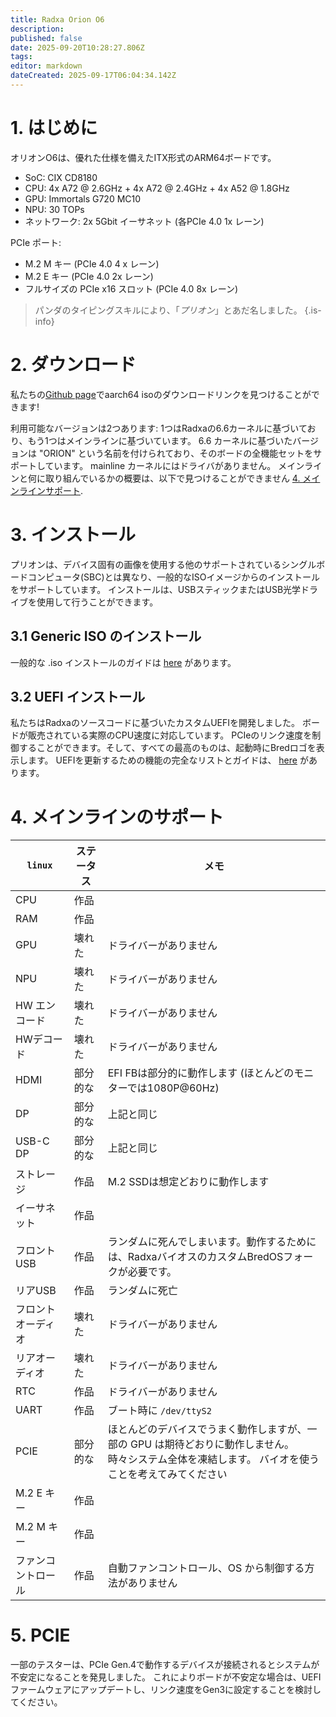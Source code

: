 ```yaml
---
title: Radxa Orion O6
description:
published: false
date: 2025-09-20T10:28:27.806Z
tags:
editor: markdown
dateCreated: 2025-09-17T06:04:34.142Z
---
```


# 1. はじめに

オリオンO6は、優れた仕様を備えたITX形式のARM64ボードです。

- SoC: CIX CD8180
- CPU: 4x A72 @ 2.6GHz + 4x A72 @ 2.4GHz + 4x A52 @ 1.8GHz
- GPU: Immortals G720 MC10
- NPU: 30 TOPs
- ネットワーク: 2x 5Gbit イーサネット (各PCIe 4.0 1x レーン)

PCIe ポート:

- M.2 M キー (PCIe 4.0 4 x レーン)
- M.2 E キー (PCIe 4.0 2x レーン)
- フルサイズの PCIe x16 スロット (PCIe 4.0 8x レーン)

> パンダのタイピングスキルにより、「_プリオン_」とあだ名しました。
> {.is-info}

# 2. ダウンロード

私たちの[Github page](https://github.com/BredOS/bredos-iso/releases/latest)でaarch64 isoのダウンロードリンクを見つけることができます!

利用可能なバージョンは2つあります: 1つはRadxaの6.6カーネルに基づいており、もう1つはメインラインに基づいています。
6.6 カーネルに基づいたバージョンは "ORION" という名前を付けられており、そのボードの全機能セットをサポートしています。
mainline カーネルにはドライバがありません。 メインラインと何に取り組んでいるかの概要は、以下で見つけることができません [4. メインラインサポート](#h-4-mainline-support).

# 3. インストール

プリオンは、デバイス固有の画像を使用する他のサポートされているシングルボードコンピュータ(SBC)とは異なり、一般的なISOイメージからのインストールをサポートしています。 インストールは、USBスティックまたはUSB光学ドライブを使用して行うことができます。

## 3.1 Generic ISO のインストール

一般的な .iso インストールのガイドは [here](/install/Installation-with-ISO) があります。

## 3.2 UEFI インストール

私たちはRadxaのソースコードに基づいたカスタムUEFIを開発しました。 ボードが販売されている実際のCPU速度に対応しています。 PCIeのリンク速度を制御することができます。そして、すべての最高のものは、起動時にBredロゴを表示します。 UEFIを更新するための機能の完全なリストとガイドは、 [here](/radxa-orion-o6/prion-uefi-installation) があります。

# 4. メインラインのサポート

| `linux`                  | ステータス | メモ                                                                                 |
| ------------------------ | ----- | ---------------------------------------------------------------------------------- |
| CPU                      | 作品    |                                                                                    |
| RAM                      | 作品    |                                                                                    |
| GPU                      | 壊れた   | ドライバーがありません                                                                        |
| NPU                      | 壊れた   | ドライバーがありません                                                                        |
| HW エンコード                 | 壊れた   | ドライバーがありません                                                                        |
| HWデコード                   | 壊れた   | ドライバーがありません                                                                        |
| HDMI                     | 部分的な  | EFI FBは部分的に動作します (ほとんどのモニターでは1080P@60Hz)           |
| DP                       | 部分的な  | 上記と同じ                                                                              |
| USB-C DP                 | 部分的な  | 上記と同じ                                                                              |
| ストレージ                    | 作品    | M.2 SSDは想定どおりに動作します                                                |
| イーサネット                   | 作品    |                                                                                    |
| フロント USB                 | 作品    | ランダムに死んでしまいます。動作するためには、RadxaバイオスのカスタムBredOSフォークが必要です。                              |
| リアUSB                    | 作品    | ランダムに死亡                                                                            |
| フロントオーディオ                | 壊れた   | ドライバーがありません                                                                        |
| リアオーディオ                  | 壊れた   | ドライバーがありません                                                                        |
| RTC                      | 作品    | ドライバーがありません                                                                        |
| UART                     | 作品    | ブート時に `/dev/ttyS2`                                                                 |
| PCIE                     | 部分的な  | ほとんどのデバイスでうまく動作しますが、一部の GPU は期待どおりに動作しません。 <br> 時々システム全体を凍結します。 バイオを使うことを考えてみてください |
| M.2 E キー | 作品    |                                                                                    |
| M.2 M キー | 作品    |                                                                                    |
| ファンコントロール                | 作品    | 自動ファンコントロール、OS から制御する方法がありません                                                      |

# 5. PCIE

一部のテスターは、PCIe Gen.4で動作するデバイスが接続されるとシステムが不安定になることを発見しました。 これによりボードが不安定な場合は、UEFIファームウェアにアップデートし、リンク速度をGen3に設定することを検討してください。